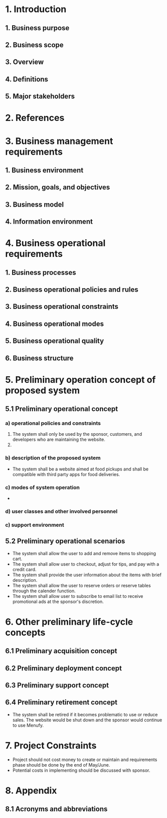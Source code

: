 # 1. Introduction
## 1. Business purpose
## 2. Business scope
## 3. Overview
## 4. Definitions
## 5. Major stakeholders 
# 2. References
# 3. Business management requirements
## 1. Business environment
## 2. Mission, goals, and objectives
## 3. Business model
## 4. Information environment
# 4. Business operational requirements
## 1. Business processes
## 2. Business operational policies and rules
## 3. Business operational constraints
## 4. Business operational modes
## 5. Business operational quality
## 6. Business structure
# 5. Preliminary operation concept of proposed system
## 5.1 Preliminary operational concept
### a) operational policies and constraints
1. The system shall only be used by the sponsor, customers, and developers who are maintaining the website.
2. 
### b) description of the proposed system
* The system shall be a website aimed at food pickups and shall be compatible with third party apps for food deliveries.
### c) modes of system operation
* 
### d) user classes and other involved personnel
### c) support environment
## 5.2 Preliminary operational scenarios
* The system shall allow the user to add and remove items to shopping cart.
* The system shall allow user to checkout, adjust for tips, and pay with a credit card.
* The system shall provide the user information about the items with brief description.
* The system shall allow the user to reserve orders or reserve tables through the calender function.
* The system shall allow user to subscribe to email list to receive promotional ads at the sponsor's discretion.
# 6. Other preliminary life-cycle concepts
## 6.1 Preliminary acquisition concept
## 6.2 Preliminary deployment concept
## 6.3 Preliminary support concept
## 6.4 Preliminary retirement concept
* The system shall be retired if it becomes problematic to use or reduce sales. The website would be shut down and the sponsor would continue to use Menufy.
# 7. Project Constraints
* Project should not cost money to create or maintain and requirements phase should be done by the end of May/June. 
* Potential costs in implementing should be discussed with sponsor.
# 8. Appendix
## 8.1 Acronyms and abbreviations
